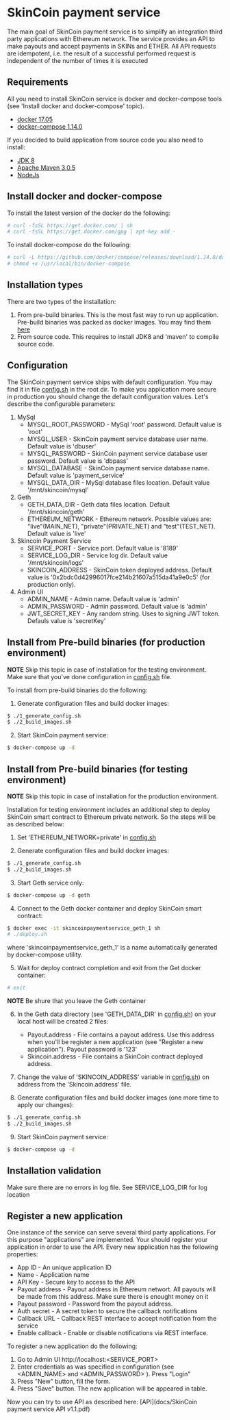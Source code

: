 # SkinCoin payment service

The main goal of SkinCoin payment service is to simplify an integration third party applications with Ethereum network. The service provides an API to make payouts and accept payments in SKINs and ETHER. All API requests are idempotent, i.e. the result of a successful performed request is independent of the number of times it is executed 

## Requirements

All you need to install SkinCoin service is docker and docker-compose tools (see 'Install docker and docker-compose' topic).

- [docker 17.05](https://docs.docker.com/engine/installation/)
- [docker-compose 1.14.0](https://docs.docker.com/compose/install/)

If you decided to build application from source code you also need to install:

- [JDK 8](http://www.oracle.com/technetwork/java/javase/downloads/jdk8-downloads-2133151.html)
- [Apache Maven 3.0.5](https://maven.apache.org/download.cgi)
- [NodeJs](https://nodejs.org/en/download/current/)

## Install docker and docker-compose

To install the latest version of the docker do the following:

```sh
# curl -fsSL https://get.docker.com/ | sh
# curl -fsSL https://get.docker.com/gpg | apt-key add -
```

To install docker-compose do the following:

```sh
# curl -L https://github.com/docker/compose/releases/download/1.14.0/docker-compose-`uname -s`-`uname -m` > /usr/local/bin/docker-compose
# chmod +x /usr/local/bin/docker-compose
```

## Installation types

There are two types of the installation:

1. From pre-build binaries. This is the most fast way to run up application. Pre-build binaries was packed as docker images. You may find them [here](https://hub.docker.com/r/steamtrade/skincoin-payment-service/)
2. From source code. This requires to install JDK8 and 'maven' to compile source code.

## Configuration

The SkinCoin payment service ships with default configuration. You may find it in file [config.sh](config.sh) in the root dir.
To make you application more secure in production you should change the default configuration values. Let's describe the configurable parameters:

1. MySql
    * MYSQL_ROOT_PASSWORD - MySql 'root' password. Default value is 'root'
    * MYSQL_USER - SkinCoin payment service database user name. Default value is 'dbuser'
    * MYSQL_PASSWORD - SkinCoin payment service database user password. Default value is 'dbpass'
    * MYSQL_DATABASE - SkinCoin payment service database name. Default value is 'payment_service'
    * MYSQL_DATA_DIR - MySql database files location. Default value '/mnt/skincoin/mysql'
2. Geth
    * GETH_DATA_DIR - Geth data files location. Default '/mnt/skincoin/geth'
    * ETHEREUM_NETWORK - Ethereum network. Possible values are: "live"(MAIN_NET), "private"(PRIVATE_NET) and "test"(TEST_NET). Default value is 'live'
3. Skincoin Payment Service
    * SERVICE_PORT - Service port. Default value is '8189'
    * SERVICE_LOG_DIR - Service log dir. Default value '/mnt/skincoin/logs'
    * SKINCOIN_ADDRESS - SkinCoin token deployed address. Default value is '0x2bdc0d42996017fce214b21607a515da41a9e0c5' (for production only). 
4. Admin UI
    * ADMIN_NAME - Admin name. Default value is 'admin'
    * ADMIN_PASSWORD - Admin password. Default value is 'admin'
    * JWT_SECRET_KEY - Any random string. Uses to signing JWT token. Defauls value is 'secretKey' 


## Install from Pre-build binaries (for production environment)


**NOTE** Skip this topic in case of installation for the testing environment. Make sure that you've done configuration in [config.sh](config.sh) file. 

To install from pre-build binaries do the following:
 
1. Generate configuration files and build docker images:

```sh
$ ./1_generate_config.sh
$ ./2_build_images.sh
```
2. Start SkinCoin payment service:

```sh
$ docker-compose up -d
```

## Install from Pre-build binaries (for testing environment)

**NOTE** Skip this topic in case of installation for the production environment.

Installation for testing environment includes an additional step to deploy SkinCoin smart contract to Ethereum private network. 
So the steps will be as described below:

1. Set 'ETHEREUM_NETWORK=private' in [config.sh](config.sh) 
 
2. Generate configuration files and build docker images:

```sh
$ ./1_generate_config.sh
$ ./2_build_images.sh
```

3. Start Geth service only:

```sh
$ docker-compose up -d geth
```

4. Connect to the Geth docker container and deploy SkinCoin smart contract:

```sh
$ docker exec -it skincoinpaymentservice_geth_1 sh
# ./deploy.sh
```
where 'skincoinpaymentservice_geth_1' is a name automatically generated by docker-compose utility.

5. Wait for deploy contract completion and exit from the Get docker container:
  
```sh
# exit
```
  
**NOTE** Be shure that you leave the Geth container
 
6. In the Geth data directory (see 'GETH_DATA_DIR' in [config.sh](config.sh)) on your local host will be created 2 files:
    * Payout.address - File contains a payout address. Use this address when you'll be register a new application (see "Register a new application"). Payout password is '123' 
    * Skincoin.address - File contains a SkinCoin contract deployed address.
 
7. Change the value of 'SKINCOIN_ADDRESS' variable in [config.sh](config.sh)) on address from the 'Skincoin.address' file.
    
8. Generate configuration files and build docker images (one more time to apply our changes):
    
```sh
$ ./1_generate_config.sh
$ ./2_build_images.sh
```    

9. Start SkinCoin payment service:

```sh
$ docker-compose up -d
```
 

## Installation validation

Make sure there are no errors in log file. See SERVICE_LOG_DIR for log location

## Register a new application

One instance of the service can serve several third party applications. For this purpose "applications" are implemented. Your should register your application in order to use the API. 
Every new application has the following properties:
     
* App ID - An unique application ID
* Name - Application name
* API Key - Secure key to access to the API
* Payout address - Payout address in Ethereum networt. All payouts will be made from this address. Make sure there is enought money on it
* Payout password - Password from the payout address.
* Auth secret - A secret token to secure the callback notifications
* Callback URL - Callback REST interface to accept notification from the service
* Enable callback - Enable or disable notifications via REST interface.     
     
To register a new application do the following:

1. Go to Admin UI http://localhost:\<SERVICE_PORT\>
2. Enter credentials as was specified in configuration (see \<ADMIN_NAME\> and \<ADMIN_PASSWORD\> ). Press "Login"
3. Press "New" button, fill the form.
4. Press "Save" button. The new application will be appeared in table.  

Now you can try to use API as described here: [API](docs/SkinCoin payment service API v1.1.pdf)
